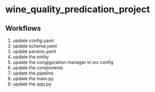 # wine_quality_predication_project

## Workflows

1. update config.yaml
2. update schema.yaml
3. update params.yaml
4. update the entity 
5. update the congiguration manager in src config
6. update the components
7. update the pipeline.
8. update the main.py
9. update the app.py
